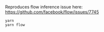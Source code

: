Reproduces flow inference issue here:
https://github.com/facebook/flow/issues/7745

```
yarn
yarn flow
```
